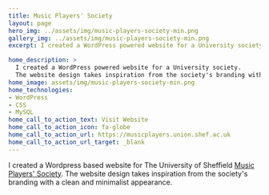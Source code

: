 ```yaml
---
title: Music Players' Society
layout: page
hero_img: ../assets/img/music-players-society-min.png
gallery_img: ../assets/img/music-players-society-min.png
excerpt: I created a WordPress powered website for a University society.

home_description: >
  I created a WordPress powered website for a University society.
  The website design takes inspiration from the society's branding with a clean and minimalist appearance.
home_image: assets/img/music-players-society-min.png
home_technologies:
- WordPress
- CSS
- MySQL
home_call_to_action_text: Visit Website
home_call_to_action_icon: fa-globe
home_call_to_action_url: https://musicplayers.union.shef.ac.uk
home_call_to_action_url_target: _blank
---
```

I created a Wordpress based website for The University of Sheffield [Music Players' Society](https://musicplayers.union.shef.ac.uk). The website design takes inspiration from the society's branding with a clean and minimalist appearance.